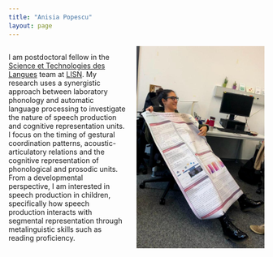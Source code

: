 ```yaml
---
title: "Anisia Popescu"
layout: page
---
```




<div style="display: flex; align-items: center;">
     <p>I am postdoctoral fellow in the <a href="https://www.lisn.upsaclay.fr/recherche/departements-et-equipes/sciences-et-technologies-des-langues/" target="_blank">Science et Technologies des Langues</a> team at <a href="https://www.lisn.upsaclay.fr/" target="_blank">LISN</a>. 
My research uses a synergistic approach between laboratory phonology and automatic language processing to investigate the nature of speech production and cognitive representation units. I focus on the timing of gestural coordination patterns,
acoustic-articulatory relations and the cognitive representation of phonological and prosodic units. From a developmental perspective, I am interested in speech production in children, specifically how speech production interacts with segmental representation 
through metalinguistic skills such as reading proficiency.</p>
    <img src="img_site.jpg" alt="Your Image" style="width: 50%; margin-left: 20px;">
</div>


